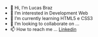 - 👋 Hi, I’m Lucas Braz
- 👀 I’m interested in  Development Web
- 🌱 I’m currently learning  HTML5 e CSS3
- 💞️ I’m looking to collaborate on ...
- 📫 How to reach me ... 
<a href="https://www.linkedin.com/in/lucas-eduardo-260912184/">Linkedin</a>

<!---
LucassBraz/LucassBraz is a ✨ special ✨ repository because its `README.md` (this file) appears on your GitHub profile.
You can click the Preview link to take a look at your changes.
--->
